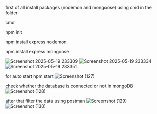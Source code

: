 first of all install packages (nodemon and mongoose) using cmd in the folder

cmd

npm init

npm install express nodemon

npm install express mongoose

![Screenshot 2025-05-19 233309](https://github.com/user-attachments/assets/72a5a89b-693a-4089-a23b-b05f23a35a3c)
![Screenshot 2025-05-19 233334](https://github.com/user-attachments/assets/4383073f-ec28-4d5a-96e8-84ec7048f6e4)
![Screenshot 2025-05-19 233351](https://github.com/user-attachments/assets/7ce0b9de-9702-4936-a72b-a1ae7693f10f)

for auto start
npm start
![Screenshot (127)](https://github.com/user-attachments/assets/84732e21-f8ab-445c-a96f-dab717b5d740)

check whether the database is connected or not in mongoDB
![Screenshot (128)](https://github.com/user-attachments/assets/8736adc1-d189-4d4b-b0c1-16f11fbc2da6)

after that filter the data using postman
![Screenshot (129)](https://github.com/user-attachments/assets/5baa3103-66da-4d16-a946-f613c19e2750)
![Screenshot (130)](https://github.com/user-attachments/assets/4a26c890-c8f9-469d-89f4-5d33c3e54128)
